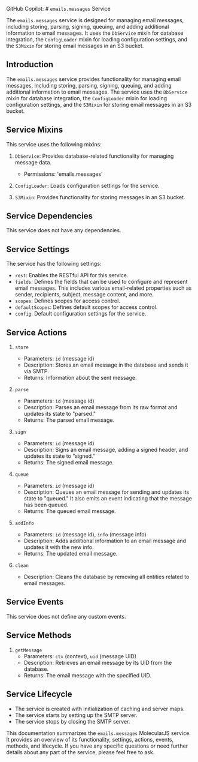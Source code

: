 GitHub Copilot: # `emails.messages` Service

The `emails.messages` service is designed for managing email messages, including storing, parsing, signing, queuing, and adding additional information to email messages. It uses the `DbService` mixin for database integration, the `ConfigLoader` mixin for loading configuration settings, and the `S3Mixin` for storing email messages in an S3 bucket.

## Introduction

The `emails.messages` service provides functionality for managing email messages, including storing, parsing, signing, queuing, and adding additional information to email messages. The service uses the `DbService` mixin for database integration, the `ConfigLoader` mixin for loading configuration settings, and the `S3Mixin` for storing email messages in an S3 bucket.

## Service Mixins

This service uses the following mixins:

1. `DbService`: Provides database-related functionality for managing message data.
   - Permissions: 'emails.messages'

2. `ConfigLoader`: Loads configuration settings for the service.

3. `S3Mixin`: Provides functionality for storing messages in an S3 bucket.

## Service Dependencies

This service does not have any dependencies.

## Service Settings

The service has the following settings:

- `rest`: Enables the RESTful API for this service.
- `fields`: Defines the fields that can be used to configure and represent email messages. This includes various email-related properties such as sender, recipients, subject, message content, and more.
- `scopes`: Defines scopes for access control.
- `defaultScopes`: Defines default scopes for access control.
- `config`: Default configuration settings for the service.

## Service Actions

1. `store`
   - Parameters: `id` (message id)
   - Description: Stores an email message in the database and sends it via SMTP.
   - Returns: Information about the sent message.

2. `parse`
   - Parameters: `id` (message id)
   - Description: Parses an email message from its raw format and updates its state to "parsed."
   - Returns: The parsed email message.

3. `sign`
   - Parameters: `id` (message id)
   - Description: Signs an email message, adding a signed header, and updates its state to "signed."
   - Returns: The signed email message.

4. `queue`
   - Parameters: `id` (message id)
   - Description: Queues an email message for sending and updates its state to "queued." It also emits an event indicating that the message has been queued.
   - Returns: The queued email message.

5. `addInfo`
   - Parameters: `id` (message id), `info` (message info)
   - Description: Adds additional information to an email message and updates it with the new info.
   - Returns: The updated email message.

6. `clean`
   - Description: Cleans the database by removing all entities related to email messages.

## Service Events

This service does not define any custom events.

## Service Methods

1. `getMessage`
   - Parameters: `ctx` (context), `uid` (message UID)
   - Description: Retrieves an email message by its UID from the database.
   - Returns: The email message with the specified UID.

## Service Lifecycle

- The service is created with initialization of caching and server maps.
- The service starts by setting up the SMTP server.
- The service stops by closing the SMTP server.

This documentation summarizes the `emails.messages` MolecularJS service. It provides an overview of its functionality, settings, actions, events, methods, and lifecycle. If you have any specific questions or need further details about any part of the service, please feel free to ask.